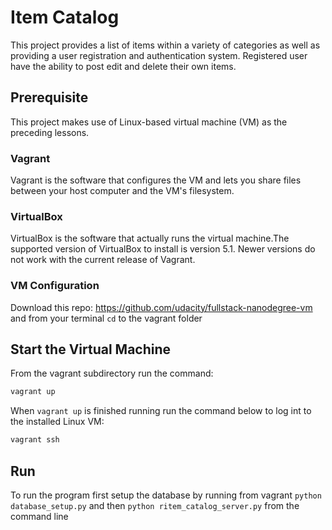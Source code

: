 # Item Catalog

This project provides a list of items within a variety of categories as well
as providing a user registration and authentication system. Registered user have
the ability to post edit and delete their own items.

## Prerequisite

This project makes use of  Linux-based virtual machine (VM) as the preceding lessons.

### Vagrant
Vagrant is the software that configures the VM and lets you share files
between your host computer and the VM's filesystem.

### VirtualBox
VirtualBox is the software that actually runs the virtual machine.The supported version
of VirtualBox to install is version 5.1. Newer versions do not work with
the current release of Vagrant.

### VM Configuration
Download this repo: https://github.com/udacity/fullstack-nanodegree-vm
and from your terminal `cd` to the vagrant folder

## Start the Virtual Machine
From the vagrant subdirectory run the command:
```sh
vagrant up
```
When `vagrant up` is finished running run the command below to log int to
the installed Linux VM:
```sh
vagrant ssh
```


## Run

To run the program first setup the database by running from vagrant `python database_setup.py` and then `python ritem_catalog_server.py` from the command
line
